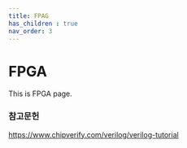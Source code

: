 ```yaml
---
title: FPAG
has_children : true
nav_order: 3
---
```


# FPGA
This is FPGA page.
<br>

### 참고문헌
https://www.chipverify.com/verilog/verilog-tutorial
